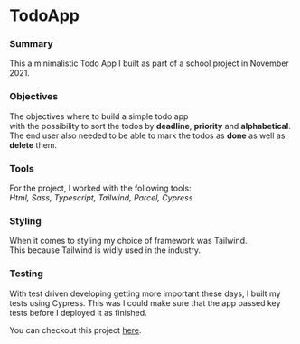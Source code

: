 # TodoApp

### Summary
This a minimalistic Todo App I built as part of a school project in November 2021.

### Objectives
The objectives where to build a simple todo app <br>with the possibility to sort the todos by **deadline**, **priority** and **alphabetical**.<br>
The end user also needed to be able to mark the todos as **done** as well as **delete** them.

### Tools
For the project, I worked with the following tools:<br>
_Html, Sass, Typescript, Tailwind, Parcel, Cypress_

### Styling
When it comes to styling my choice of framework was Tailwind. <br>
This because Tailwind is widly used in the industry.<br>

### Testing
With test driven developing getting more important these days, I built my tests using Cypress.
This was I could make sure that the app passed key tests before I deployed it as finished.


You can checkout this project <a href="https://todo.charleskrook.io/" target="_blank">here</a>.
